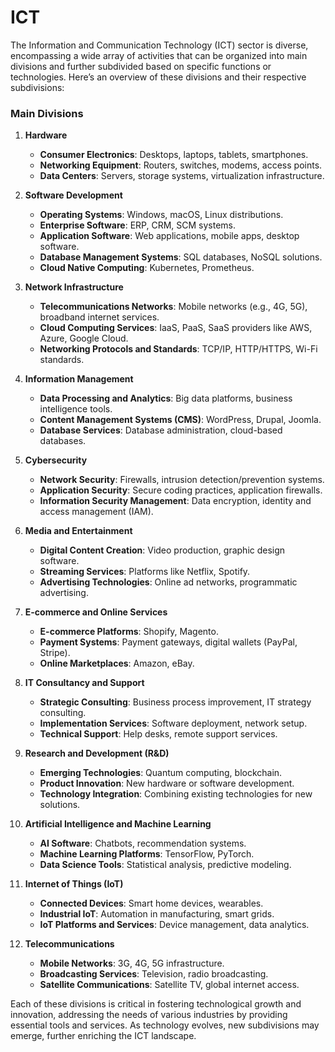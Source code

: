 # ICT

The Information and Communication Technology (ICT) sector is diverse, encompassing a wide array of activities that can be organized into main divisions and further subdivided based on specific functions or technologies. Here’s an overview of these divisions and their respective subdivisions:

### Main Divisions

1. **Hardware**
    - **Consumer Electronics**: Desktops, laptops, tablets, smartphones.
    - **Networking Equipment**: Routers, switches, modems, access points.
    - **Data Centers**: Servers, storage systems, virtualization infrastructure.

2. **Software Development**
    - **Operating Systems**: Windows, macOS, Linux distributions.
    - **Enterprise Software**: ERP, CRM, SCM systems.
    - **Application Software**: Web applications, mobile apps, desktop software.
    - **Database Management Systems**: SQL databases, NoSQL solutions.
    - **Cloud Native Computing**: Kubernetes, Prometheus.

3. **Network Infrastructure**
    - **Telecommunications Networks**: Mobile networks (e.g., 4G, 5G), broadband internet services.
    - **Cloud Computing Services**: IaaS, PaaS, SaaS providers like AWS, Azure, Google Cloud.
    - **Networking Protocols and Standards**: TCP/IP, HTTP/HTTPS, Wi-Fi standards.

4. **Information Management**
    - **Data Processing and Analytics**: Big data platforms, business intelligence tools.
    - **Content Management Systems (CMS)**: WordPress, Drupal, Joomla.
    - **Database Services**: Database administration, cloud-based databases.

5. **Cybersecurity**
    - **Network Security**: Firewalls, intrusion detection/prevention systems.
    - **Application Security**: Secure coding practices, application firewalls.
    - **Information Security Management**: Data encryption, identity and access management (IAM).

6. **Media and Entertainment**
    - **Digital Content Creation**: Video production, graphic design software.
    - **Streaming Services**: Platforms like Netflix, Spotify.
    - **Advertising Technologies**: Online ad networks, programmatic advertising.

7. **E-commerce and Online Services**
    - **E-commerce Platforms**: Shopify, Magento.
    - **Payment Systems**: Payment gateways, digital wallets (PayPal, Stripe).
    - **Online Marketplaces**: Amazon, eBay.

8. **IT Consultancy and Support**
    - **Strategic Consulting**: Business process improvement, IT strategy consulting.
    - **Implementation Services**: Software deployment, network setup.
    - **Technical Support**: Help desks, remote support services.

9. **Research and Development (R&D)**
    - **Emerging Technologies**: Quantum computing, blockchain.
    - **Product Innovation**: New hardware or software development.
    - **Technology Integration**: Combining existing technologies for new solutions.

10. **Artificial Intelligence and Machine Learning**
    - **AI Software**: Chatbots, recommendation systems.
    - **Machine Learning Platforms**: TensorFlow, PyTorch.
    - **Data Science Tools**: Statistical analysis, predictive modeling.

11. **Internet of Things (IoT)**
    - **Connected Devices**: Smart home devices, wearables.
    - **Industrial IoT**: Automation in manufacturing, smart grids.
    - **IoT Platforms and Services**: Device management, data analytics.

12. **Telecommunications**
    - **Mobile Networks**: 3G, 4G, 5G infrastructure.
    - **Broadcasting Services**: Television, radio broadcasting.
    - **Satellite Communications**: Satellite TV, global internet access.

Each of these divisions is critical in fostering technological growth and innovation, addressing the needs of various industries by providing essential tools and services. As technology evolves, new subdivisions may emerge, further enriching the ICT landscape.